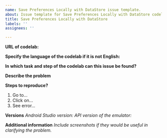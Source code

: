 ```yaml
---
name: Save Preferences Locally with DataStore issue template.
about: Issue template for Save Preferences Locally with DataStore codelab
title: Save Preferences Locally with DataStore
labels: ''
assignees: ''

---
```


**URL of codelab:**


**Specify the language of the codelab if it is not English:**


**In which task and step of the codelab can this issue be found?**


**Describe the problem**


**Steps to reproduce?**
1. Go to...
2. Click on...
3. See error...

**Versions**
_Android Studio version:_
_API version of the emulator:_


**Additional information**
_Include screenshots if they would be useful in clarifying the problem._
